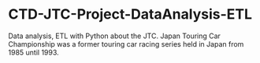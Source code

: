 # CTD-JTC-Project-DataAnalysis-ETL
Data analysis, ETL with Python about the JTC. Japan Touring Car Championship was a former touring car racing series held in Japan from 1985 until 1993.
